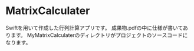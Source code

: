 # MatrixCalculater
Swiftを用いて作成した行列計算アプリです。
成果物.pdfの中に仕様が書いてあります。
MyMatrixCalculaterのディレクトリがプロジェクトのソースコードになります。
